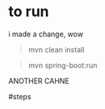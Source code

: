 # to run 

i made a change, wow

> mvn clean install

> mvn spring-boot:run

ANOTHER CAHNE

#steps

